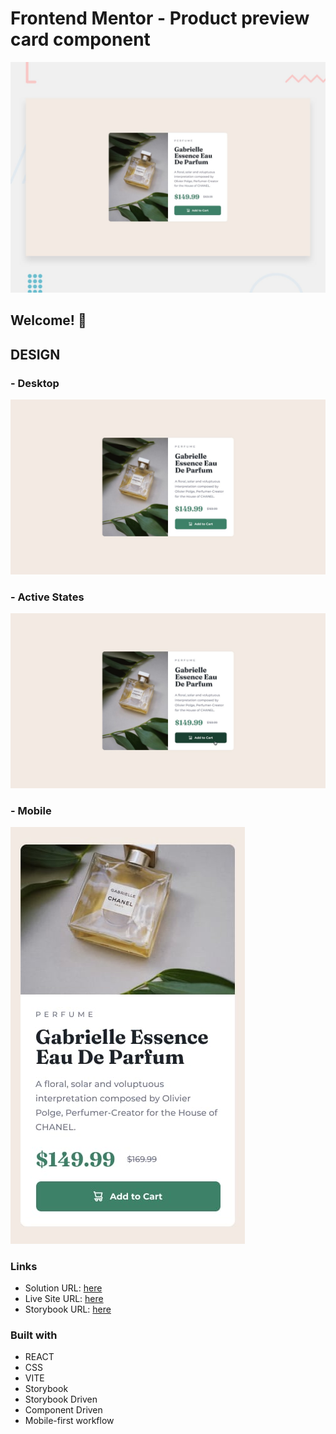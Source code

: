 # Frontend Mentor - Product preview card component

![Design preview for the Product preview card component coding challenge](./src/assets/design/desktop-preview.jpg)

## Welcome! 👋

## DESIGN

  ### - Desktop 
    
  ![Design preview for the Product preview card component Desktop Design](./src/assets/design/desktop-design.jpg)

  ### - Active States 

  ![Design preview for the Product preview card component Active States](./src/assets/design/active-states.jpg)

  ### - Mobile

  ![Design preview for the Product preview card component Active States](./src/assets/design/mobile-design.jpg)


### Links

-   Solution URL: [here]()
-   Live Site URL: [here](https://product-preview-card-component-three-tau.vercel.app/)
-   Storybook URL: [here](https://product-preview-card-component-storybook.vercel.app/)

### Built with

-   REACT 
-   CSS
-   VITE
-   Storybook
-   Storybook Driven 
-   Component Driven
-   Mobile-first workflow



